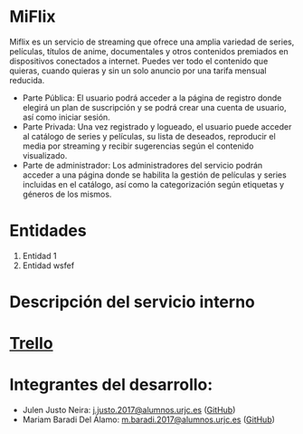 # MiFlix
Miflix es un servicio de streaming que ofrece una amplia variedad de series, películas, títulos de anime, documentales y otros contenidos premiados en dispositivos conectados a internet. Puedes ver todo el contenido que quieras, cuando quieras y sin un solo anuncio por una tarifa mensual reducida.

- Parte Pública: El usuario podrá acceder a la página de registro donde elegirá un plan de suscripción y se podrá crear una cuenta de usuario, así como iniciar sesión.
- Parte Privada: Una vez registrado y logueado, el usuario puede acceder al catálogo de series y películas, su lista de deseados, reproducir el media por streaming y recibir sugerencias según el contenido visualizado.
- Parte de administrador: Los administradores del servicio podrán acceder a una página donde se habilita la gestión de películas y series incluidas en el catálogo, así como la categorización según etiquetas y géneros de los mismos. 

# Entidades
1. Entidad 1
2. Entidad wsfef

# Descripción del servicio interno

# [Trello](https://trello.com/b/XFN4E5ZO)

# Integrantes del desarrollo:
- Julen Justo Neira: [j.justo.2017@alumnos.urjc.es](mailto:j.justo.2017@alumnos.urjc.es) ([GitHub](https://github.com/JulenJus))
- Mariam Baradi Del Álamo: [m.baradi.2017@alumnos.urjc.es](mailto:m.baradi.2017@alumnos.urjc.es) ([GitHub](https://github.com/zuuhr))
